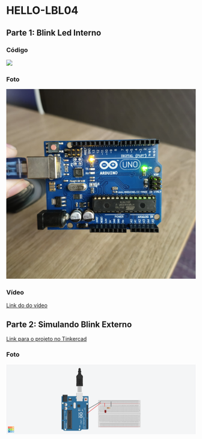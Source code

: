 # HELLO-LBL04

## Parte 1: Blink Led Interno

### Código

<div justify-content='center'>
<img src='Código.png'>
</div>

### Foto

<div justify-content='center'>
<img src='FotoArduino.jpg'>
</div>

### Vídeo

[Link do do vídeo](https://drive.google.com/file/d/1k2d2hRmZwG4qU-8ZeYvPncuhvrPivbRy/view?usp=sharing)

## Parte 2: Simulando Blink Externo

[Link para o projeto no Tinkercad](https://www.tinkercad.com/things/23Z9wx9wCs9-pisca-pisca-ponderada-s1m4?sharecode=bLCoUKAncJEVaZiPjlVcO86QzB3JQnD8WhBK2eP6rkE)

### Foto 

<div justify-content='center'>
<img src='Tinkercad.png'>
</div>